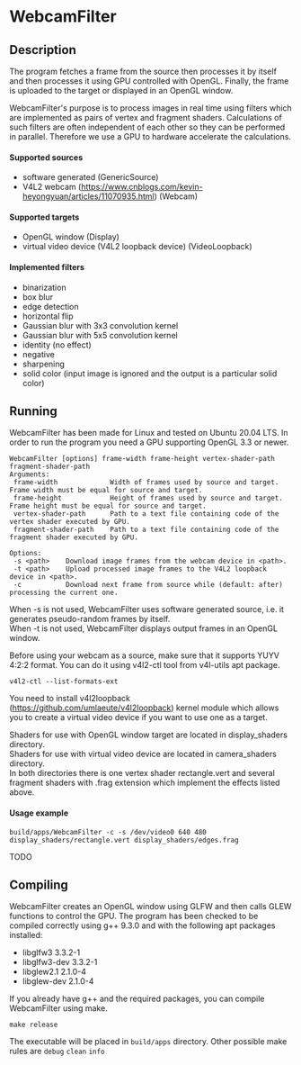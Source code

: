 # WebcamFilter
## Description
The program fetches a frame from the source then processes it by itself and then processes it using GPU controlled with OpenGL. Finally, the frame is uploaded to the target or displayed in an OpenGL window.

WebcamFilter's purpose is to process images in real time using filters which are implemented as pairs of vertex and fragment shaders. Calculations of such filters are often independent of each other so they can be performed in parallel. Therefore we use a GPU to hardware accelerate the calculations.

#### Supported sources
- software generated (GenericSource)
- V4L2 webcam (https://www.cnblogs.com/kevin-heyongyuan/articles/11070935.html) (Webcam)

#### Supported targets
- OpenGL window (Display)
- virtual video device (V4L2 loopback device) (VideoLoopback)

#### Implemented filters
- binarization
- box blur
- edge detection
- horizontal flip
- Gaussian blur with 3x3 convolution kernel
- Gaussian blur with 5x5 convolution kernel
- identity (no effect)
- negative
- sharpening
- solid color (input image is ignored and the output is a particular solid color)

## Running
WebcamFilter has been made for Linux and tested on Ubuntu 20.04 LTS. In order to run the program you need a GPU supporting OpenGL 3.3 or newer.
```
WebcamFilter [options] frame-width frame-height vertex-shader-path fragment-shader-path
Arguments:
 frame-width             Width of frames used by source and target. Frame width must be equal for source and target.
 frame-height            Height of frames used by source and target. Frame height must be equal for source and target.
 vertex-shader-path      Path to a text file containing code of the vertex shader executed by GPU.
 fragment-shader-path    Path to a text file containing code of the fragment shader executed by GPU.

Options:
 -s <path>    Download image frames from the webcam device in <path>.
 -t <path>    Upload processed image frames to the V4L2 loopback device in <path>.
 -c           Download next frame from source while (default: after) processing the current one.
 ```

When -s is not used, WebcamFilter uses software generated source, i.e. it generates pseudo-random frames by itself.  
When -t is not used, WebcamFilter displays output frames in an OpenGL window.

Before using your webcam as a source, make sure that it supports YUYV 4:2:2 format. You can do it using v4l2-ctl tool from v4l-utils apt package.
```
v4l2-ctl --list-formats-ext
```

You need to install v4l2loopback (https://github.com/umlaeute/v4l2loopback) kernel module which allows you to create a virtual video device if you want to use one as a target.

Shaders for use with OpenGL window target are located in display_shaders directory.  
Shaders for use with virtual video device are located in camera_shaders directory.  
In both directories there is one vertex shader rectangle.vert and several fragment shaders with .frag extension which implement the effects listed above.

#### Usage example
```
build/apps/WebcamFilter -c -s /dev/video0 640 480 display_shaders/rectangle.vert display_shaders/edges.frag
```
TODO

## Compiling
WebcamFilter creates an OpenGL window using GLFW and then calls GLEW functions to control the GPU. The program has been checked to be compiled correctly using g++ 9.3.0 and with the following apt packages installed:
- libglfw3 3.3.2-1
- libglfw3-dev 3.3.2-1
- libglew2.1 2.1.0-4
- libglew-dev 2.1.0-4

If you already have g++ and the required packages, you can compile WebcamFilter using make.
```
make release
```
The executable will be placed in ```build/apps``` directory. Other possible make rules are ```debug``` ```clean``` ```info```
